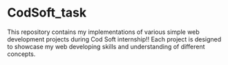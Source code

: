 # CodSoft_task
This repository contains my implementations of various simple web development projects during Cod Soft internship!! Each project is designed to showcase my web developing skills and understanding of different concepts.
